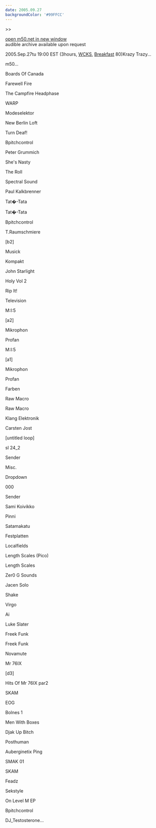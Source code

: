 ```yaml
---
date: 2005.09.27
backgroundColor: '#99FFCC'
---
```


\>>

[open m50.net in new window  
](http://m50.net/)audible archive available upon request

2005.Sep.27tu 19:00 EST (3hours, [WCKS](http://www.wcks.org/), [Breakfast](http://breakfast.wcks.org/) 80)Krazy Trazy...  

m50...  

Boards Of Canada

Farewell Fire

The Campfire Headphase

WARP

Modeselektor

New Berlin Loft

Turn Deaf!

Bpitchcontrol

Peter Grummich

She's Nasty

The Roll

Spectral Sound

Paul Kalkbrenner

Tat�-Tata

Tat�-Tata

Bpitchcontrol

T.Raumschmiere

\[b2\]

Musick

Kompakt

John Starlight

Holy Vol 2

Rip It!

Television

M:I:5

\[a2\]

Mikrophon

Profan

M:I:5

\[a1\]

Mikrophon

Profan

Farben

Raw Macro

Raw Macro

Klang Elektronik

Carsten Jost

\[untitled loop\]

sl 24\_2

Sender

Misc.

Dropdown

000

Sender

Sami Koivikko

Pinni

Satamakatu

Festplatten

Localfields

Length Scales (Pico)

Length Scales

Zer0 G Sounds

Jacen Solo

Shake

Virgo

Ai

Luke Slater

Freek Funk

Freek Funk

Novamute

Mr 76IX

\[d3\]

Hits Of Mr 76IX par2

SKAM

EOG

Bolnes 1

Men With Boxes

Djak Up Bitch

Posthuman

Auberginetix Ping

SMAK 01

SKAM

Feadz

Sekstyle

On Level M EP

Bpitchcontrol


DJ\_Testosterone...